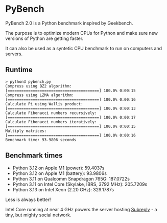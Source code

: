 # PyBench

PyBench 2.0 is a Python benchmark inspired by Geekbench.

The purpose is to optimize modern CPUs for Python and make sure new versions of Python are getting faster.

It can also be used as a syntetic CPU benchmark to run on computers and servers.

## Runtime

```
> python3 pybench.py
Compress using BZ2 algorithm:
[========================================] 100.0% 0:00:15
Compress using LZMA algorithm:
[========================================] 100.0% 0:00:16
Calculate Pi using Wallis product:
[========================================] 100.0% 0:00:13
Calculate Fibonacci numbers recursively:
[========================================] 100.0% 0:00:17
Calculate Fibonacci numbers iteratively:
[========================================] 100.0% 0:00:15
Multiply matrices:
[========================================] 100.0% 0:00:16
Benchmark time: 93.9806 seconds
```

## Benchmark times

- Python 3.12 on Apple M1 (power): 59.4037s
- Python 3.12 on Apple M1 (battery): 93.9806s
- Python 3.11 on Qualcomm Snapdragon 765G: 187.0722s
- Python 3.11 on Intel Core (Skylake, IBRS, 3792 MHz): 205.7209s
- Python 3.13 on Intel Xeon (2.20 GHz): 329.1787s

Less is always better!

Intel Core running at near 4 GHz powers the server hosting [Subreply](https://subreply.com/) - a tiny, but mighty social network.
